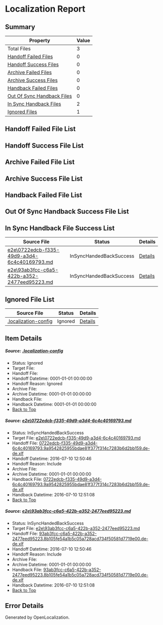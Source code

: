 # <a name='report-top'></a> Localization Report

## Summary
 Property | Value 
 -------- | ----- 
 Total Files | 3
[ Handoff Failed Files ](#handoff-failed-list)| 0
[ Handoff Success Files ](#handoff-success-list)| 0
[ Archive Failed Files ](#archive-failed-list)| 0
[ Archive Success Files ](#archive-success-list)| 0
[ Handback Failed Files ](#handback-failed-list)| 0
[ Out Of Sync Handback Files ](#outofsync-handback-success-list)| 0
[ In Sync Handback Files ](#insync-handback-success-list)| 2
[ Ignored Files ](#ignored-list)| 1

## <a name='handoff-failed-list'></a> Handoff Failed File List

## <a name='handoff-success-list'></a> Handoff Success File List

## <a name='archive-failed-list'></a> Archive Failed File List

## <a name='archive-success-list'></a> Archive Success File List

## <a name='handback-failed-list'></a> Handback Failed File List

## <a name='outofsync-handback-success-list'></a> Out Of Sync Handback Success File List

## <a name='insync-handback-success-list'></a> In Sync Handback File Success List
 Source File | Status | Details 
 ----------- | ------ | ------- 
 [e2e\0722edcb-f335-49d9-a3d4-6c4c40169793.md](https://github.com/OpenLocalizationTestOrg/oltest/blob/3725b67601ed10041081bdddc82d28c18f7573d2/e2e/0722edcb-f335-49d9-a3d4-6c4c40169793.md) | InSyncHandedBackSuccess | [Details](#70323265b199b69bb8df4985b4d050eff971242f1)
 [e2e\93ab3fcc-c6a5-422b-a352-2477eed95223.md](https://github.com/OpenLocalizationTestOrg/oltest/blob/3725b67601ed10041081bdddc82d28c18f7573d2/e2e/93ab3fcc-c6a5-422b-a352-2477eed95223.md) | InSyncHandedBackSuccess | [Details](#12181e8a873e32b2ac3c200f241d8af0c910741f2)

## <a name='ignored-list'></a> Ignored File List
 Source File | Status | Details 
 ----------- | ------ | ------- 
 [.localization-config](https://github.com/OpenLocalizationTestOrg/oltest/blob/3725b67601ed10041081bdddc82d28c18f7573d2/.localization-config) | Ignored | [Details](#3d4f252ac210baf56311d7e97dcc2db10974dbd20)

## Item Details
##### <a name='3d4f252ac210baf56311d7e97dcc2db10974dbd20'></a> Source: [.localization-config](https://github.com/OpenLocalizationTestOrg/oltest/blob/3725b67601ed10041081bdddc82d28c18f7573d2/.localization-config)
* Status: Ignored
* Target File: 
* Handoff File: 
* Handoff Datetime: 0001-01-01 00:00:00
* Handoff Reason: Ignored
* Archive File: 
* Archive Datetime: 0001-01-01 00:00:00
* Handback File: 
* Handback Datetime: 0001-01-01 00:00:00
* [Back to Top](#report-top)

##### <a name='70323265b199b69bb8df4985b4d050eff971242f1'></a> Source: [e2e\0722edcb-f335-49d9-a3d4-6c4c40169793.md](https://github.com/OpenLocalizationTestOrg/oltest/blob/3725b67601ed10041081bdddc82d28c18f7573d2/e2e/0722edcb-f335-49d9-a3d4-6c4c40169793.md)
* Status: InSyncHandedBackSuccess
* Target File: [e2e\0722edcb-f335-49d9-a3d4-6c4c40169793.md](https://github.com/OpenLocalizationTestOrg/oltest-dede-fly/blob/c3222a293dd90b57c456a8199e200c4a561b83cb/e2e/0722edcb-f335-49d9-a3d4-6c4c40169793.md)
* Handoff File: [0722edcb-f335-49d9-a3d4-6c4c40169793.9a9542825955bdae81f377f314c7283b6d2bb159.de-de.xlf](https://github.com/OpenLocalizationTestOrg/olhandoff-e2e/blob/7864bd1ee3ca80ec3a95ae970fbe29aef4f04ee4/ol-handoff/OpenLocalizationTestOrg/oltest-dede-fly/ci/ht/0722edcb-f335-49d9-a3d4-6c4c40169793.9a9542825955bdae81f377f314c7283b6d2bb159.de-de.xlf)
* Handoff Datetime: 2016-07-10 12:50:46
* Handoff Reason: Include
* Archive File: 
* Archive Datetime: 0001-01-01 00:00:00
* Handback File: [0722edcb-f335-49d9-a3d4-6c4c40169793.9a9542825955bdae81f377f314c7283b6d2bb159.de-de.xlf](https://github.com/OpenLocalizationTestOrg/olhandback-e2e/blob/3fe932485935c8f8f08aa22152eca95d5cd15ea9/ol-handback/OpenLocalizationTestOrg/oltest-dede-fly/ci/ht/0722edcb-f335-49d9-a3d4-6c4c40169793.9a9542825955bdae81f377f314c7283b6d2bb159.de-de.xlf)
* Handback Datetime: 2016-07-10 12:51:08
* [Back to Top](#report-top)

##### <a name='12181e8a873e32b2ac3c200f241d8af0c910741f2'></a> Source: [e2e\93ab3fcc-c6a5-422b-a352-2477eed95223.md](https://github.com/OpenLocalizationTestOrg/oltest/blob/3725b67601ed10041081bdddc82d28c18f7573d2/e2e/93ab3fcc-c6a5-422b-a352-2477eed95223.md)
* Status: InSyncHandedBackSuccess
* Target File: [e2e\93ab3fcc-c6a5-422b-a352-2477eed95223.md](https://github.com/OpenLocalizationTestOrg/oltest-dede-fly/blob/c3222a293dd90b57c456a8199e200c4a561b83cb/e2e/93ab3fcc-c6a5-422b-a352-2477eed95223.md)
* Handoff File: [93ab3fcc-c6a5-422b-a352-2477eed95223.8b105fe54a1b5c05a728acd734f50581d7719e00.de-de.xlf](https://github.com/OpenLocalizationTestOrg/olhandoff-e2e/blob/7864bd1ee3ca80ec3a95ae970fbe29aef4f04ee4/ol-handoff/OpenLocalizationTestOrg/oltest-dede-fly/ci/ht/93ab3fcc-c6a5-422b-a352-2477eed95223.8b105fe54a1b5c05a728acd734f50581d7719e00.de-de.xlf)
* Handoff Datetime: 2016-07-10 12:50:46
* Handoff Reason: Include
* Archive File: 
* Archive Datetime: 0001-01-01 00:00:00
* Handback File: [93ab3fcc-c6a5-422b-a352-2477eed95223.8b105fe54a1b5c05a728acd734f50581d7719e00.de-de.xlf](https://github.com/OpenLocalizationTestOrg/olhandback-e2e/blob/3fe932485935c8f8f08aa22152eca95d5cd15ea9/ol-handback/OpenLocalizationTestOrg/oltest-dede-fly/ci/ht/93ab3fcc-c6a5-422b-a352-2477eed95223.8b105fe54a1b5c05a728acd734f50581d7719e00.de-de.xlf)
* Handback Datetime: 2016-07-10 12:51:08
* [Back to Top](#report-top)


## Error Details

Generated by OpenLocalization.
